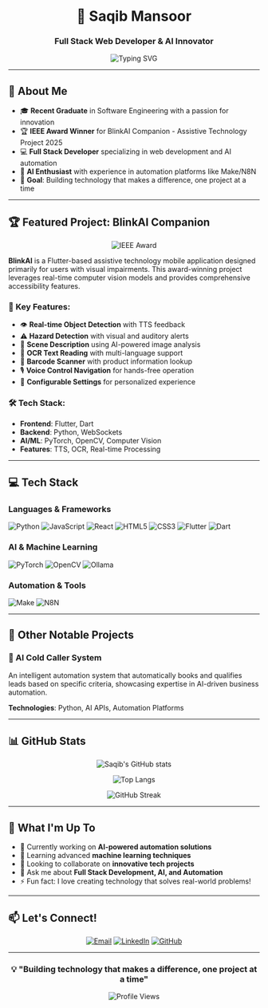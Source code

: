 <div align="center">
  
# 🚀 Saqib Mansoor
### Full Stack Web Developer & AI Innovator

<img src="https://readme-typing-svg.herokuapp.com?font=Fira+Code&pause=1000&color=36BCF7&center=true&vCenter=true&width=435&lines=Recent+Graduate+%7C+Software+Engineer;IEEE+Award+Winner+%7C+BlinkAI+Creator;Full+Stack+Developer+%7C+AI+Enthusiast;Building+the+future%2C+one+project+at+a+time" alt="Typing SVG" />

</div>

---

## 🚀 About Me

- 🎓 **Recent Graduate** in Software Engineering with a passion for innovation
- 🏆 **IEEE Award Winner** for BlinkAI Companion - Assistive Technology Project 2025
- 💻 **Full Stack Developer** specializing in web development and AI automation
- 🤖 **AI Enthusiast** with experience in automation platforms like Make/N8N
- 🎯 **Goal**: Building technology that makes a difference, one project at a time

---

## 🏆 Featured Project: BlinkAI Companion

<div align="center">
<img src="https://img.shields.io/badge/IEEE%20Award%20Winner-2025-gold?style=for-the-badge&logo=ieee&logoColor=white" alt="IEEE Award"/>
</div>

**BlinkAI** is a Flutter-based assistive technology mobile application designed primarily for users with visual impairments. This award-winning project leverages real-time computer vision models and provides comprehensive accessibility features.

### 🌟 Key Features:
- 👁️ **Real-time Object Detection** with TTS feedback
- ⚠️ **Hazard Detection** with visual and auditory alerts
- 📖 **Scene Description** using AI-powered image analysis
- 📝 **OCR Text Reading** with multi-language support
- 📱 **Barcode Scanner** with product information lookup
- 🎙️ **Voice Control Navigation** for hands-free operation
- 🔧 **Configurable Settings** for personalized experience

### 🛠️ Tech Stack:
- **Frontend**: Flutter, Dart
- **Backend**: Python, WebSockets
- **AI/ML**: PyTorch, OpenCV, Computer Vision
- **Features**: TTS, OCR, Real-time Processing

---

## 💻 Tech Stack

### Languages & Frameworks
![Python](https://img.shields.io/badge/Python-3776AB?style=for-the-badge&logo=python&logoColor=white)
![JavaScript](https://img.shields.io/badge/JavaScript-F7DF1E?style=for-the-badge&logo=javascript&logoColor=black)
![React](https://img.shields.io/badge/React-20232A?style=for-the-badge&logo=react&logoColor=61DAFB)
![HTML5](https://img.shields.io/badge/HTML5-E34F26?style=for-the-badge&logo=html5&logoColor=white)
![CSS3](https://img.shields.io/badge/CSS3-1572B6?style=for-the-badge&logo=css3&logoColor=white)
![Flutter](https://img.shields.io/badge/Flutter-02569B?style=for-the-badge&logo=flutter&logoColor=white)
![Dart](https://img.shields.io/badge/Dart-0175C2?style=for-the-badge&logo=dart&logoColor=white)

### AI & Machine Learning
![PyTorch](https://img.shields.io/badge/PyTorch-EE4C2C?style=for-the-badge&logo=pytorch&logoColor=white)
![OpenCV](https://img.shields.io/badge/OpenCV-27338e?style=for-the-badge&logo=OpenCV&logoColor=white)
![Ollama](https://img.shields.io/badge/Ollama-000000?style=for-the-badge&logo=ollama&logoColor=white)

### Automation & Tools
![Make](https://img.shields.io/badge/Make-6366F1?style=for-the-badge&logo=make&logoColor=white)
![N8N](https://img.shields.io/badge/N8N-EA4B71?style=for-the-badge&logo=n8n&logoColor=white)

---

## 🎯 Other Notable Projects

### 🤖 AI Cold Caller System
An intelligent automation system that automatically books and qualifies leads based on specific criteria, showcasing expertise in AI-driven business automation.

**Technologies**: Python, AI APIs, Automation Platforms

---

## 📊 GitHub Stats

<div align="center">
  
![Saqib's GitHub stats](https://github-readme-stats.vercel.app/api?username=Mansoor-98&show_icons=true&theme=radical)

![Top Langs](https://github-readme-stats.vercel.app/api/top-langs/?username=Mansoor-98&layout=compact&theme=radical)

![GitHub Streak](https://github-readme-streak-stats.herokuapp.com/?user=Mansoor-98&theme=radical)

</div>

---

## 🌟 What I'm Up To

- 🔭 Currently working on **AI-powered automation solutions**
- 🌱 Learning advanced **machine learning techniques**
- 👯 Looking to collaborate on **innovative tech projects**
- 💬 Ask me about **Full Stack Development, AI, and Automation**
- ⚡ Fun fact: I love creating technology that solves real-world problems!

---

## 📫 Let's Connect!

<div align="center">

[![Email](https://img.shields.io/badge/Email-D14836?style=for-the-badge&logo=gmail&logoColor=white)](mailto:saqib.mansoor.sm@gmail.com)
[![LinkedIn](https://img.shields.io/badge/LinkedIn-0077B5?style=for-the-badge&logo=linkedin&logoColor=white)](https://linkedin.com/in/saqib-mansoor-98)
[![GitHub](https://img.shields.io/badge/GitHub-100000?style=for-the-badge&logo=github&logoColor=white)](https://github.com/Mansoor-98)

</div>

---

<div align="center">
  
### 💡 "Building technology that makes a difference, one project at a time"

![Profile Views](https://komarev.com/ghpvc/?username=Mansoor-98&color=blueviolet&style=flat-square)

</div>
